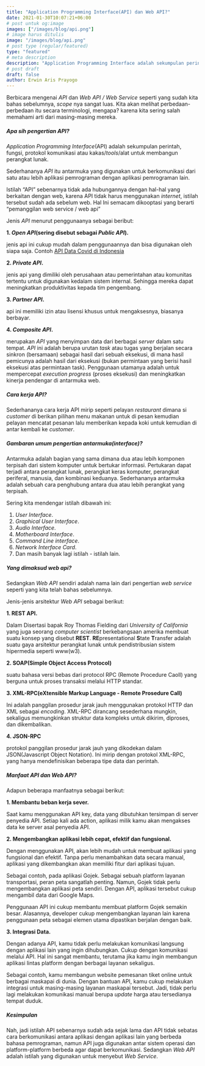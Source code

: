 ```yaml
---
title: "Application Programming Interface(API) dan Web API?"
date: 2021-01-30T10:07:21+06:00
# post untuk og:image
images: ["/images/blog/api.png"]
# image harus ditulis 
image: "/images/blog/api.png"
# post type (regular/featured)
type: "featured"
# meta description
description: "Application Programming Interface adalah sekumpulan perintah, fungsi, protokol komunikasi atau kakas/_tools_/alat untuk membangun perangkat lunak."
# post draft
draft: false
author: Erwin Aris Prayogo
---
```


Berbicara mengenai _API_ dan _Web API / Web Service_ seperti yang sudah kita bahas sebelumnya, _scope_ nya sangat luas. Kita akan melihat perbedaan-perbedaan itu secara terminologi, mengapa? karena kita sering salah memahami arti dari masing-masing mereka.

##### Apa sih pengertian API?

_Application Programming Interface_(API) adalah sekumpulan perintah, fungsi, protokol komunikasi atau kakas/_tools_/alat untuk membangun perangkat lunak.

Sederhananya _API_ itu antarmuka yang digunakan untuk berkomunikasi dari satu atau lebih aplikasi pemrograman dengan aplikasi pemrograman lain.

Istilah “API” sebenarnya tidak ada hubungannya dengan hal-hal yang berkaitan dengan web, karena API tidak harus menggunakan _internet_, istilah tersebut sudah ada sebelum web. Hal Ini semacam dikooptasi yang berarti “pemanggilan web service / web api”

Jenis _API_ menurut penggunaanya sebagai beribut:

**1. _Open API_(sering disebut sebagai _Public API_).**

jenis api ini cukup mudah dalam penggunaannya dan bisa digunakan oleh siapa saja. Contoh [API Data Covid di Indonesia](https://data.kemkes.go.id/covid19/api.html)

**2. _Private API_.**

jenis api yang dimiliki oleh perusahaan atau pemerintahan atau komunitas tertentu untuk digunakan kedalam sistem internal. Sehingga mereka dapat meningkatkan produktivitas kepada tim pengembang.

**3. _Partner API_.**

api ini memiliki izin atau lisensi khusus untuk mengaksesnya, biasanya berbayar.

**4. _Composite API_.**

merupakan _API_ yang menyimpan data dari berbagai _server_ dalam satu tempat. _API_ ini adalah berupa urutan _task_ atau tugas yang berjalan secara sinkron (bersamaan) sebagai hasil dari sebuah eksekusi, di mana hasil pemicunya adalah hasil dari eksekusi (bukan permintaan yang berisi hasil eksekusi atas permintaan task). Penggunaan utamanya adalah untuk mempercepat _execution progress_ (proses eksekusi) dan meningkatkan kinerja pendengar di antarmuka web.


##### Cara kerja API?

Sederhananya cara kerja API mirip seperti pelayan _restaurant_ dimana si _customer_ di berikan pilihan menu makanan untuk di pesan kemudian pelayan mencatat pesanan lalu memberikan kepada koki untuk kemudian di antar kembali ke _customer_.


##### Gambaran umum pengertian antarmuka(interface)?

Antarmuka adalah bagian yang sama dimana dua atau lebih komponen terpisah dari sistem komputer untuk bertukar informasi. Pertukaran dapat terjadi antara perangkat lunak, perangkat keras komputer, perangkat periferal, manusia, dan kombinasi keduanya. Sederhananya antarmuka adalah sebuah cara penghubung antara dua atau lebih perangkat yang terpisah.

Sering kita mendengar istilah dibawah ini:

1. _User Interface_.
2. _Graphical User Interface_.
3. _Audio Interface_.
4. _Motherboard Interface_.
5. _Command Line interface_.
6. _Network Interface Card_.
7. Dan masih banyak lagi istilah - istilah lain.

##### Yang dimaksud web api?

Sedangkan _Web API_ sendiri adalah nama lain dari pengertian _web service_ seperti yang kita telah bahas sebelumnya.

Jenis-jenis arsitektur _Web API_ sebagai berikut:

**1. REST API.**

Dalam Disertasi bapak Roy Thomas Fielding dari _University of California_ yang juga seorang _computer scientist_ berkebangsaan amerika membuat suatu konsep yang disebut **REST**. **RE**presentational **S**tate **T**ransfer adalah suatu gaya arsitektur perangkat lunak untuk pendistribusian sistem hipermedia seperti www(w3).

**2. SOAP(Simple Object Access Protocol)**

suatu bahasa versi bebas dari protocol RPC (Remote Procedure Caoll) yang berguna untuk proses transaksi melalui HTTP standar.

**3. XML-RPC(eXtensible Markup Language - Remote Prosedure Call)**

Ini adalah panggilan prosedur jarak jauh menggunakan protokol HTTP dan XML sebagai _encoding_. XML-RPC dirancang sesederhana mungkin, sekaligus memungkinkan struktur data kompleks untuk dikirim, diproses, dan dikembalikan.

**4. JSON-RPC**

protokol panggilan prosedur jarak jauh yang dikodekan dalam JSON(Javascript Object Notation). Ini mirip dengan protokol XML-RPC, yang hanya mendefinisikan beberapa tipe data dan perintah.

##### Manfaat API dan Web API?

Adapun beberapa manfaatnya sebagai berikut:

**1. Membantu beban kerja sever.**

Saat kamu menggunakan API key, data yang dibutuhkan tersimpan di server penyedia API. Setiap kali ada action, aplikasi milik kamu akan mengakses data ke server asal penyedia API.

**2. Mengembangkan aplikasi lebih cepat, efektif dan fungsional.**

Dengan menggunakan API, akan lebih mudah untuk membuat aplikasi yang fungsional dan efektif. Tanpa perlu menambahkan data secara manual, aplikasi yang dikembangkan akan memiliki fitur dari aplikasi tujuan.

Sebagai contoh, pada aplikasi Gojek. Sebagai sebuah platform layanan transportasi, peran peta sangatlah penting. Namun, Gojek tidak perlu mengembangkan aplikasi peta sendiri. Dengan API, aplikasi tersebut cukup mengambil data dari Google Maps.

Penggunaan API ini cukup membantu membuat platform Gojek semakin besar. Alasannya, developer cukup mengembangkan layanan lain karena penggunaan peta sebagai elemen utama dipastikan berjalan dengan baik.


**3. Integrasi Data.**

Dengan adanya API, kamu tidak perlu melakukan komunikasi langsung dengan aplikasi lain yang ingin dihubungkan. Cukup dengan komunikasi melalui API. Hal ini sangat membantu, terutama jika kamu ingin membangun aplikasi lintas platform dengan berbagai layanan sekaligus. 

Sebagai contoh, kamu membangun website pemesanan tiket online untuk berbagai maskapai di dunia. Dengan bantuan API, kamu cukup melakukan integrasi untuk masing-masing layanan maskapai tersebut. Jadi, tidak perlu lagi melakukan komunikasi manual berupa _update_ harga atau tersedianya tempat duduk.


##### Kesimpulan

Nah, jadi istilah API sebenarnya sudah ada sejak lama dan API tidak sebatas cara berkomunikasi antara aplikasi dengan aplikasi lain yang berbeda bahasa pemrograman, namun API juga digunakan antar sistem operasi dan platform-platform berbeda agar dapat berkomunikasi. Sedangkan _Web API_ adalah istilah yang digunakan untuk menyebut _Web Service_.